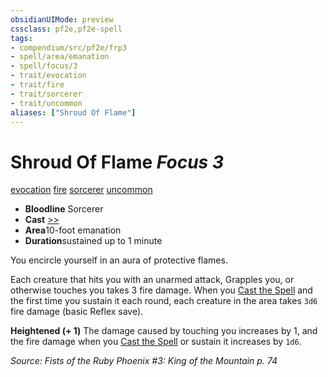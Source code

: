 ```yaml
---
obsidianUIMode: preview
cssclass: pf2e,pf2e-spell
tags:
- compendium/src/pf2e/frp3
- spell/area/emanation
- spell/focus/3
- trait/evocation
- trait/fire
- trait/sorcerer
- trait/uncommon
aliases: ["Shroud Of Flame"]
---
```

# Shroud Of Flame *Focus 3*   
[evocation](/rules/traits/evocation.md)  [fire](/rules/traits/fire.md)  [sorcerer](/rules/traits/sorcerer.md)  [uncommon](/rules/traits/uncommon.md)  

- **Bloodline** Sorcerer
- **Cast** [>>](/rules/core-rulebook/chapter-9-playing-the-game.md#Actions "Two-Action") 
- **Area**10-foot emanation
- **Duration**sustained up to 1 minute

You encircle yourself in an aura of protective flames.

Each creature that hits you with an unarmed attack, Grapples you, or otherwise touches you takes 3 fire damage. When you [Cast the Spell](/rules/actions/cast-a-spell.md) and the first time you sustain it each round, each creature in the area takes `3d6` fire damage (basic Reflex save).

**Heightened (+ 1)** The damage caused by touching you increases by 1, and the fire damage when you [Cast the Spell](/rules/actions/cast-a-spell.md) or sustain it increases by `1d6`.

*Source: Fists of the Ruby Phoenix #3: King of the Mountain p. 74*